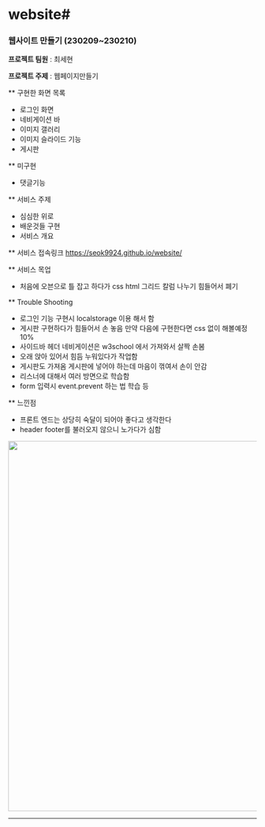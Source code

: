# website#
### 웹사이트 만들기 (230209~230210)

**프로젝트 팀원** : 최세현

**프로젝트 주제** : 웹페이지만들기

** 구현한 화면 목록
- 로그인 화면
- 네비게이션 바 
- 이미지 갤러리
- 이미지 슬라이드 기능
- 게시판

** 미구현
- 댓글기능

** 서비스 주제
- 심심한 위로
- 배운것들 구현
- 서비스 개요 


** 서비스 접속링크
https://seok9924.github.io/website/

** 서비스 목업
- 처음에 오븐으로 틀 잡고 하다가 css html 그리드 칼럼 나누기 힘들어서 폐기

** Trouble Shooting 
- 로그인 기능 구현시 localstorage 이용 해서 함 
- 게시판 구현하다가 힘들어서 손 놓음 만약 다음에 구현한다면 css 없이 해볼예정 10%
- 사이드바 헤더 네비게이션은 w3school 에서 가져와서 살짝 손봄 
- 오래 앉아 있어서 힘듬 누워있다가 작업함
- 게시판도 가져옴 게시판에 넣어야 하는데 마음이 꺾여서 손이 안감
- 리스너에 대해서 여러 방면으로 학습함 
- form 입력시 event.prevent 하는 법 학습 등 

** 느낀점
- 프론트 엔드는 상당히 숙달이 되어야 좋다고 생각한다
- header footer를 불러오지 않으니 노가다가 심함

<div align='center'>
  <img src="https://api.cdn.visitjeju.net/photomng/imgpath/201904/12/c43b23a1-2d6c-48cb-b42b-14b5e54efe3a.jpg" width="750">
</div>
<hr/>

